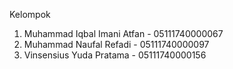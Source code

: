 Kelompok
1. Muhammad Iqbal Imani Atfan - 05111740000067
2. Muhammad Naufal Refadi - 05111740000097
3. Vinsensius Yuda Pratama - 05111740000156
